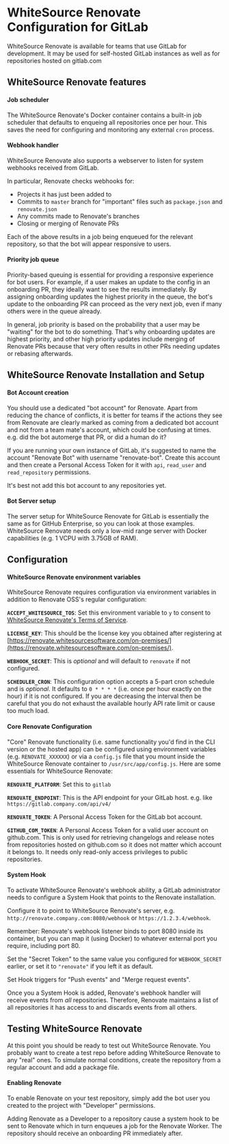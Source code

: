 # WhiteSource Renovate Configuration for GitLab

WhiteSource Renovate is available for teams that use GitLab for development. It may be used for self-hosted GitLab instances as well as for repositories hosted on gitlab.com

## WhiteSource Renovate features

#### Job scheduler

The WhiteSource Renovate's Docker container contains a built-in job scheduler that defaults to enqueing all repositories once per hour. This saves the need for configuring and monitoring any external `cron` process.

#### Webhook handler

WhiteSource Renovate also supports a webserver to listen for system webhooks received from GitLab.

In particular, Renovate checks webhooks for:

- Projects it has just been added to
- Commits to `master` branch for "important" files such as `package.json` and `renovate.json`
- Any commits made to Renovate's branches
- Closing or merging of Renovate PRs

Each of the above results in a job being enqueued for the relevant repository, so that the bot will appear responsive to users.

#### Priority job queue

Priority-based queuing is essential for providing a responsive experience for bot users. For example, if a user makes an update to the config in an onboarding PR, they ideally want to see the results immediately. By assigning onboarding updates the highest priority in the queue, the bot's update to the onboarding PR can proceed as the very next job, even if many others were in the queue already.

In general, job priority is based on the probability that a user may be "waiting" for the bot to do something. That's why onboarding updates are highest priority, and other high priority updates include merging of Renovate PRs because that very often results in other PRs needing updates or rebasing afterwards.

## WhiteSource Renovate Installation and Setup

#### Bot Account creation

You should use a dedicated "bot account" for Renovate. Apart from reducing the chance of conflicts, it is better for teams if the actions they see from Renovate are clearly marked as coming from a dedicated bot account and not from a team mate's account, which could be confusing at times. e.g. did the bot automerge that PR, or did a human do it?

If you are running your own instance of GitLab, it's suggested to name the account "Renovate Bot" with username "renovate-bot". Create this account and then create a Personal Access Token for it with `api`, `read_user` and `read_repository` permissions.

It's best not add this bot account to any repositories yet.

#### Bot Server setup

The server setup for WhiteSource Renovate for GitLab is essentially the same as for GitHub Enterprise, so you can look at those examples. WhiteSource Renovate needs only a low-mid range server with Docker capabilities (e.g. 1 VCPU with 3.75GB of RAM).

## Configuration

#### WhiteSource Renovate environment variables

WhiteSource Renovate requires configuration via environment variables in addition to Renovate OSS's regular configuration:

**`ACCEPT_WHITESOURCE_TOS`**: Set this environment variable to `y` to consent to [WhiteSource Renovate's Terms of Service](https://renovate.whitesourcesoftware.com/terms-of-service/).

**`LICENSE_KEY`**: This should be the license key you obtained after registering at [https://renovate.whitesourcesoftware.com/on-premises/](https://renovate.whitesourcesoftware.com/on-premises/).

**`WEBHOOK_SECRET`**: This is _optional_ and will default to `renovate` if not configured.

**`SCHEDULER_CRON`**: This configuration option accepts a 5-part cron schedule and is _optional_. It defaults to `0 * * * *` (i.e. once per hour exactly on the hour) if it is not configured. If you are decreasing the interval then be careful that you do not exhaust the available hourly API rate limit or cause too much load.

#### Core Renovate Configuration

"Core" Renovate functionality (i.e. same functionality you'd find in the CLI version or the hosted app) can be configured using environment variables (e.g. `RENOVATE_XXXXXX`) or via a `config.js` file that you mount inside the WhiteSource Renovate container to `/usr/src/app/config.js`. Here are some essentials for WhiteSource Renovate:

**`RENOVATE_PLATFORM`**: Set this to `gitlab`

**`RENOVATE_ENDPOINT`**: This is the API endpoint for your GitLab host. e.g. like `https://gitlab.company.com/api/v4/`

**`RENOVATE_TOKEN`**: A Personal Access Token for the GitLab bot account.

**`GITHUB_COM_TOKEN`**: A Personal Access Token for a valid user account on github.com. This is only used for retrieving changelogs and release notes from repositories hosted on github.com so it does not matter which account it belongs to. It needs only read-only access privileges to public repositories.

#### System Hook

To activate WhiteSource Renovate's webhook ability, a GitLab administrator needs to configure a System Hook that points to the Renovate installation.

Configure it to point to WhiteSource Renovate's server, e.g. `http://renovate.company.com:8080/webhook` or `https://1.2.3.4/webhook`.

Remember: Renovate's webhook listener binds to port 8080 inside its container, but you can map it (using Docker) to whatever external port you require, including port 80.

Set the "Secret Token" to the same value you configured for `WEBHOOK_SECRET` earlier, or set it to `"renovate"` if you left it as default.

Set Hook triggers for "Push events" and "Merge request events".

Once you a System Hook is added, Renovate's webhook handler will receive events from _all_ repositories. Therefore, Renovate maintains a list of all repositories it has access to and discards events from all others.

## Testing WhiteSource Renovate

At this point you should be ready to test out WhiteSource Renovate. You probably want to create a test repo before adding WhiteSource Renovate to any "real" ones. To simulate normal conditions, create the repository from a regular account and add a package file.

#### Enabling Renovate

To enable Renovate on your test repository, simply add the bot user you created to the project with "Developer" permissions.

Adding Renovate as a Developer to a repository cause a system hook to be sent to Renovate which in turn enqueues a job for the Renovate Worker. The repository should receive an onboarding PR immediately after.

